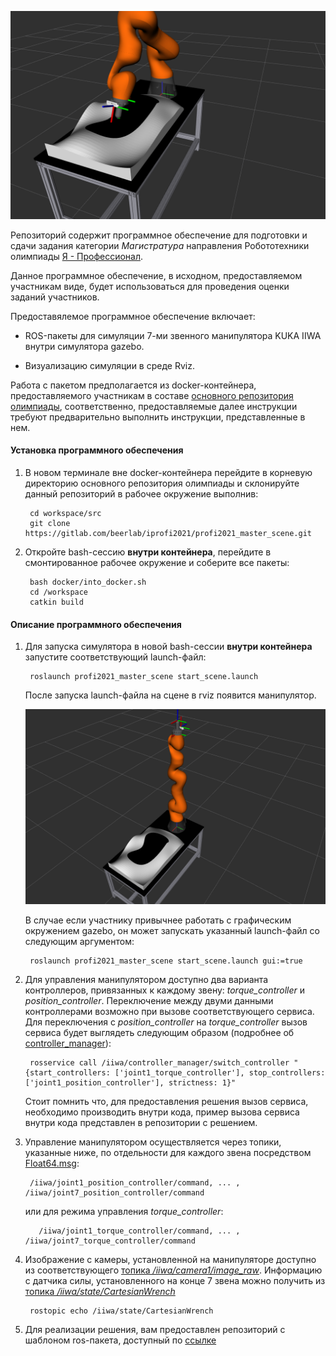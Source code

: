 ![scene pic](docs/pics/scene_pic_1.png)

Репозиторий содержит программное обеспечение для
подготовки и сдачи задания категории _Магистратура_  направления Робототехники олимпиады [Я - Профессионал](https://yandex.ru/profi/courses2020).

Данное программное обеспечение, в исходном, предоставляемом участникам виде, будет использоваться для проведения оценки заданий участников.

Предоставялемое программное обеспечение включает:

* ROS-пакеты для симуляции 7-ми звенного манипулятора KUKA IIWA внутри симулятора gazebo.

* Визуализацию симуляции в среде Rviz.


Работа с пакетом предполагается из docker-контейнера, предоставляемого участникам в составе [основного репозитория олимпиады](https://gitlab.com/beerlab/iprofi2021/profi2021_robotics), соответственно, предоставляемые далее инструкции требуют предварительно выполнить инструкции, представленные в нем.

#### Установка программного обеспечения

1. В новом терминале вне docker-контейнера перейдите в корневую директорию основного репозитория олимпиады и склонируйте данный репозиторий в рабочее окружение выполнив:

        cd workspace/src
        git clone https://gitlab.com/beerlab/iprofi2021/profi2021_master_scene.git

3. Откройте bash-сессию **внутри контейнера**, перейдите в смонтированное рабочее окружение и соберите все пакеты:

        bash docker/into_docker.sh
        cd /workspace
        catkin build

#### Описание программного обеспечения

1. Для запуска симулятора в новой bash-сессии **внутри контейнера** запустите соответствующий launch-файл:

        roslaunch profi2021_master_scene start_scene.launch

   После запуска launch-файла на сцене в rviz появится манипулятор.

   ![scene pic](docs/pics/iiwa.png)

   В случае если участнику привычнее работать с графическим окружением gazebo, он может запускать указанный launch-файл со следующим аргументом:

        roslaunch profi2021_master_scene start_scene.launch gui:=true

2. Для управления манипулятором доступно два варианта контроллеров, привязанных к каждому звену: _torque_controller_ и _position_controller_. Переключение между двуми данными контроллерами возможно при вызове соответствующего сервиса. Для переключения с _position_controller_ на _torque_controller_ вызов сервиса будет выглядеть следующим образом (подробнее об [controller_manager](http://wiki.ros.org/controller_manager)):

        rosservice call /iiwa/controller_manager/switch_controller "{start_controllers: ['joint1_torque_controller'], stop_controllers: ['joint1_position_controller'], strictness: 1}"

    Стоит помнить что, для предоставления решения вызов сервиса, необходимо производить внутри кода, пример вызова сервиса внутри кода представлен в репозитории с решением.

3. Управление манипулятором осуществляется через топики, указанные ниже, по отдельности для каждого звена посредством [Float64.msg](https://docs.ros.org/en/api/std_msgs/html/msg/Float64.html):

        /iiwa/joint1_position_controller/command, ... , /iiwa/joint7_position_controller/command

    или для режима управления _torque_controller_:

          /iiwa/joint1_torque_controller/command, ... , /iiwa/joint7_torque_controller/command

4. Изображение с камеры, установленной на манипуляторе доступно из соответствующего [топика */iiwa/camera1/image_raw*](https://docs.ros.org/en/melodic/api/sensor_msgs/html/msg/Image.html).
  Информацию с датчика силы, установленного на конце 7 звена можно получить из [топика */iiwa/state/CartesianWrench*](http://docs.ros.org/en/hydro/api/brics_actuator/html/msg/CartesianWrench.html)

        rostopic echo /iiwa/state/CartesianWrench


3. Для реализации решения, вам предоставлен репозиторий с шаблоном ros-пакета, доступный по [ссылке](https://gitlab.com/beerlab/iprofi2021/profi2021_master_solution)
